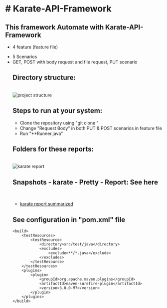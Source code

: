 <h1># Karate-API-Framework</h1>

<h2>This framework Automate with Karate-API-Framework</h2>
	<ul><li>4 feature (feature file)</li></ul>
	<ul><li>5 Scenarios</li>
	<li>GET, POST with body request and file request, PUT scenario </li>
	 
<h2>Directory structure:</h2>
<br>
<img src="" title = "project structure"/>

<br>

<h2>Steps to run at your system:</h2>
	<ul>
	<li>Clone the repository using "git clone <repository url>"</li>
	<li>Change "Request Body" in both PUT & POST scenarios in feature file</li>
	<li>Run "**Runner.java"</li>
	</ul>

<h2>Folders for these reports:</h2>
<br>
<img src = "" title = "karate report"/>
<br>

<h2>Snapshots - karate - Pretty - Report: See here </h2>
<br>
<ul>
<li><a href = "" title = "karate report pretty">karate report summarized</a></li>
</ul>


	
<h2>See configuration in "pom.xml" file</h2>

	<build>
        <testResources>
            <testResource>
                <directory>src/test/java</directory>
                <excludes>
                    <exclude>**/*.java</exclude>
                </excludes>
            </testResource>
        </testResources>
        <plugins>
            <plugin>
                <groupId>org.apache.maven.plugins</groupId>
                <artifactId>maven-surefire-plugin</artifactId>
                <version>3.0.0-M7</version>
            </plugin>
        </plugins>
    </build>